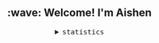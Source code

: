 <div align="center">
  <h2>
    :wave: Welcome! I'm Aishen
  </h2>

<details><summary><samp>statistics</samp></summary><br>
  <img src="https://github-readme-stats.vercel.app/api?username=aishenreemo&show_icons=true&count_private=true&include_all_commits=true&theme=dark&show_icons=true&layout=compact&bg_color=00000000"/><br><br>
  <img src="https://github-readme-stats.vercel.app/api/wakatime?langs_count=6&username=aishen&layout=compact&theme=dark&v=2&bg_color=00000000"/>
  <img src="https://github-readme-stats.vercel.app/api/top-langs?username=aishenreemo&layout=compact&show_icons=true&theme=dark&bg_color=00000000"/>
</details>
</div>
